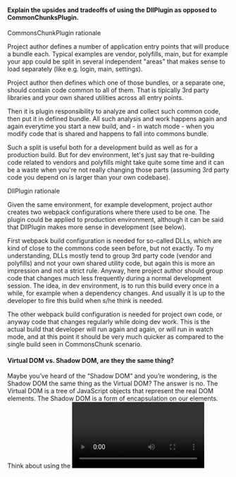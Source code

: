 #### Explain the upsides and tradeoffs of using the DllPlugin as opposed to CommonChunksPlugin.

CommonsChunkPlugin rationale


Project author defines a number of application entry points that will produce a bundle each. Typical examples are vendor, polyfills, main, but for example your app could be split in several independent "areas" that makes sense to load separately (like e.g. login, main, settings).

Project author then defines which one of those bundles, or a separate one, should contain code common to all of them. That is tipically 3rd party libraries and your own shared utilities across all entry points.

Then it is plugin responsibility to analyze and collect such common code, then put it in defined bundle. All such analysis and work happens again and again everytime you start a new build, and - in watch mode - when you modify code that is shared and happens to fall into commons bundle.

Such a split is useful both for a development build as well as for a production build. But for dev environment, let's just say that re-building code related to vendors and polyfills might take quite some time and it can be a waste when you're not really changing those parts (assuming 3rd party code you depend on is larger than your own codebase).

DllPlugin rationale


Given the same environment, for example development, project author creates two webpack configurations where there used to be one. The plugin could be applied to production environment, although it can be said that DllPlugin makes more sense in development (see below).

First webpack build configuration is needed for so-called DLLs, which are kind of close to the commons code seen before, but not exactly. To my understanding, DLLs mostly tend to group 3rd party code (vendor and polyfills) and not your own shared utility code, but again this is more an impression and not a strict rule. Anyway, here project author should group code that changes much less frequently during a normal development session. The idea, in dev environment, is to run this build every once in a while, for example when a dependency changes. And usually it is up to the developer to fire this build when s/he think is needed.

The other webpack build configuration is needed for project own code, or anyway code that changes regularly while doing dev work. This is the actual build that developer will run again and again, or will run in watch mode, and at this point it should be very much quicker as compared to the single build seen in CommonsChunk scenario.


#### Virtual DOM vs. Shadow DOM, are they the same thing?

Maybe you’ve heard of the “Shadow DOM” and you’re wondering, is the Shadow DOM
the same thing as the Virtual DOM? The answer is no.
The Virtual DOM is a tree of JavaScript objects that represent the real DOM elements.
The Shadow DOM is a form of encapsulation on our elements. Think about using the
<video> tag in your browser. In a video tag, your browser will create a set of video controls
such as a play button, a timecode number, a scrubber progress bar etc. These elements aren’t
part of your “regular DOM”, but instead, part of the “Shadow DOM”.
